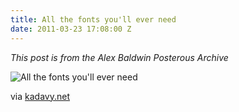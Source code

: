 ```yaml
---
title: All the fonts you'll ever need
date: 2011-03-23 17:08:00 Z
---
```


*This post is from the Alex Baldwin Posterous Archive*

![All the fonts you'll ever need](kadavy-all-the-fonts.png)

via [kadavy.net](http://kadavy.net)
